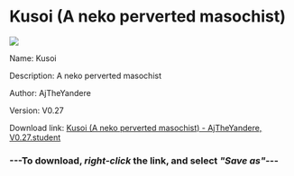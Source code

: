 # Kusoi (A neko perverted masochist)

<img src = "https://raw.githubusercontent.com/Arbiter1223/Koukou-Gurashi-Custom-Students/master/Students/Files/Kusoi%20(A%20neko%20perverted%20masochist).png">

Name: Kusoi

Description: A neko perverted masochist

Author: AjTheYandere

Version: V0.27

Download link: <a href="https://raw.githubusercontent.com/Arbiter1223/Koukou-Gurashi-Custom-Students/master/Students/Files/Kusoi%20(A%20neko%20perverted%20masochist)%20-%20AjTheYandere%2C%20V0.27.student">Kusoi (A neko perverted masochist) - AjTheYandere, V0.27.student</a>

### ---**To download, _right-click_ the link, and select _"Save as"_**---

